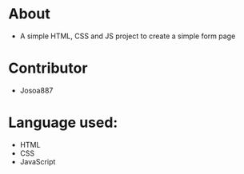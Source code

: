 # About 
- A simple HTML, CSS and JS project to create a simple form page
# Contributor
- Josoa887

# Language used: 
 - HTML
 - CSS
 - JavaScript
